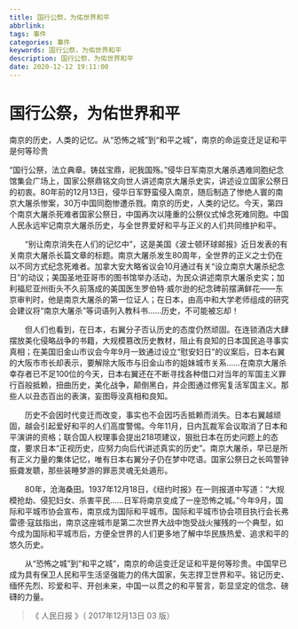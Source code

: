 ```yaml
---
title: 国行公祭，为佑世界和平
abbrlink: 
tags: 事件
categories: 事件
keywords: 国行公祭，为佑世界和平
description: 国行公祭，为佑世界和平
date: 2020-12-12 19:11:00
---
```


# 国行公祭，为佑世界和平

   南京的历史，人类的记忆。从“恐怖之城”到“和平之城”，南京的命运变迁足证和平是何等珍贵

   “国行公祭，法立典章。铸兹宝鼎，祀我国殇。”侵华日军南京大屠杀遇难同胞纪念馆集会广场上，国家公祭鼎铭文向世人讲述南京大屠杀史实，讲述设立国家公祭日的初衷。80年前的12月13日，侵华日军野蛮侵入南京，随后制造了惨绝人寰的南京大屠杀惨案，30万中国同胞惨遭杀戮。南京的历史，人类的记忆。今天，第四个南京大屠杀死难者国家公祭日，中国再次以隆重的公祭仪式悼念死难同胞。中国人民永远牢记南京大屠杀历史，与全世界爱好和平与正义的人们共同维护和平。

　　“别让南京消失在人们的记忆中”，这是美国《波士顿环球邮报》近日发表的有关南京大屠杀长篇文章的标题。南京大屠杀发生80周年，全世界的正义之士仍在以不同方式纪念死难者。加拿大安大略省议会10月通过有关“设立南京大屠杀纪念日”的动议；美国圣地亚哥市的图书馆举办活动，为民众讲述南京大屠杀史实；加利福尼亚州街头不久前落成的美国医生罗伯特·威尔逊的纪念碑前摆满鲜花——东京审判时，他是南京大屠杀的第一位证人；在日本，由高中和大学老师组成的研究会建议将“南京大屠杀”等词语列入教科书……历史，不可能被忘却！

　　但人们也看到，在日本，右翼分子否认历史的态度仍然顽固。在连锁酒店大肆摆放美化侵略战争的书籍，大规模篡改历史教材，阻止有良知的日本国民追寻事实真相；在美国旧金山市议会今年9月一致通过设立“慰安妇日”的议案后，日本右翼的大阪市市长却表示，要解除大阪市与旧金山市的姐妹城市关系……在南京大屠杀幸存者已不足100位的今天，日本右翼还在不断寻找各种借口对当年的军国主义罪行百般抵赖，扭曲历史，美化战争，颠倒黑白，并企图通过修宪复活军国主义。那些人以丑态百出的表演，妄图辱没真相和良知。

　　历史不会因时代变迁而改变，事实也不会因巧舌抵赖而消失。日本右翼越顽固，越会引起爱好和平的人们高度警惕。今年11月，日内瓦裁军会议取消了日本和平演讲的资格；联合国人权理事会提出218项建议，狠批日本在历史问题上的态度，要求日本“正视历史，应努力向后代讲述真实的历史”。南京大屠杀，早已是所有正义力量的集体记忆，唯有日本右翼分子仍在梦中呓语。国家公祭日之长鸣警钟振聋发聩，那些装睡梦游的罪恶灵魂无处遁形。

　　80年，沧海桑田。1937年12月18日，《纽约时报》在一则报道中写道：“大规模抢劫、侵犯妇女、杀害平民……日军将南京变成了一座恐怖之城。”今年9月，国际和平城市协会宣布，南京成为国际和平城市。国际和平城市协会项目执行会长弗雷德·寇兹指出，南京这座城市是第二次世界大战中饱受战火摧残的一个典型，如今成为国际和平城市后，方便全世界的人们更多地了解中华民族热爱、追求和平的悠久历史。

　　从“恐怖之城”到“和平之城”，南京的命运变迁足证和平是何等珍贵。中国早已成为具有保卫人民和平生活坚强能力的伟大国家，矢志捍卫世界和平。铭记历史、缅怀先烈、珍爱和平、开创未来，中国一以贯之的和平誓言，彰显坚定的信念、磅礴的力量。

> 《 人民日报 》（ 2017年12月13日 03 版）
